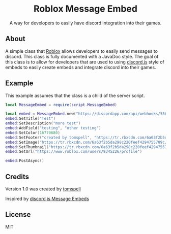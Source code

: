 <div align="center">
	<h1>Roblox Message Embed</h1>
	<p>A way for developers to easily have discord integration into their games.</p>
</div>

## About

 A simple class that [Roblox](https://www.roblox.com) allows developers to easily send messages to discord. This class is fully documented with a JavaDoc style. The goal of this class is to allow for developers that are used to using [discord.js](https://discord.js.org/#/) style of embeds to easily create embeds and integrate discord into their games.

## Example
This example assumes that the class is a child of the server script.
```lua
local MessageEmbed = require(script.MessageEmbed)

local embed = MessageEmbed.new("https://discordapp.com/api/webhooks/556545042198560798/Kjk3NvUGZgyWvq4vNoKg5xKgKp1K2YiQEV4uj8fvScbZVkxzO8VnpyYYiqFNU_Feqy3a")
embed:SetTitle("Test")
embed:SetDescription("more test")
embed:AddField("testing", "other testing")
embed:SetColor(16770680)
embed:SetFooter("created by tomspell", "https://tr.rbxcdn.com/6a63f2b5da298c220feef4294755709c/150/150/AvatarHeadshot/Png")
embed:SetImage("https://tr.rbxcdn.com/6a63f2b5da298c220feef4294755709c/150/150/AvatarHeadshot/Png")
embed:SetThumbnail("https://tr.rbxcdn.com/6a63f2b5da298c220feef4294755709c/150/150/AvatarHeadshot/Png")
embed:SetUrl("https://www.roblox.com/users/9345226/profile")

embed:PostAsync()
```

## Credits
Version 1.0 was created by [tomspell](https://www.roblox.com/users/9345226/profile)

Inspired by [discord.js Message Embeds](https://discord.js.org/#/docs/main/stable/class/MessageEmbed)

## License

MIT
